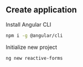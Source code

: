 ## Create application

Install Angular CLI

```bash
npm i -g @angular/cli
```

Initialize new project

```bash
ng new reactive-forms
```

